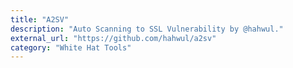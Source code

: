```yaml
---
title: "A2SV"
description: "Auto Scanning to SSL Vulnerability by @hahwul."
external_url: "https://github.com/hahwul/a2sv"
category: "White Hat Tools"
---
```

